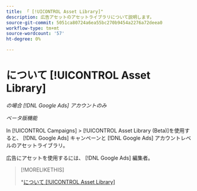 ```yaml
---
title: 「 [!UICONTROL Asset Library]"
description: 広告アセットのアセットライブラリについて説明します。
source-git-commit: 5051ca80724a6ea55bc270b9454a2276a72deea0
workflow-type: tm+mt
source-wordcount: '57'
ht-degree: 0%

---
```


# について [!UICONTROL Asset Library]

<!-- Combine with "Create" page into one page? -->

*の場合 [!DNL Google Ads] アカウントのみ*

*ベータ版機能*

In [!UICONTROL Campaigns] > [!UICONTROL Asset Library (Beta)]を使用すると、 [!DNL Google Ads] キャンペーンと [!DNL Google Ads] アカウントレベルのアセットライブラリ。

広告にアセットを使用するには、 [!DNL Google Ads] 編集者。

>[!MORELIKETHIS]
>
>*[について [!UICONTROL Asset Library]](asset-library-about.md)
